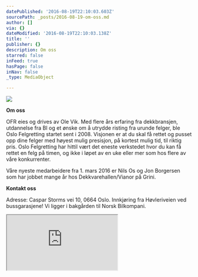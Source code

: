 ```yaml
---
datePublished: '2016-08-19T22:10:03.603Z'
sourcePath: _posts/2016-08-19-om-oss.md
author: []
via: {}
dateModified: '2016-08-19T22:10:03.138Z'
title: ''
publisher: {}
description: Om oss
starred: false
inFeed: true
hasPage: false
inNav: false
_type: MediaObject

---
```

![](https://the-grid-user-content.s3-us-west-2.amazonaws.com/ac3d7e08-f40a-43ef-a794-bc4ea7fb16c8.jpg)

**Om oss**

OFR eies og drives av Ole Vik. Med flere års erfaring fra dekkbransjen, utdannelse fra BI og et ønske om å utrydde risting fra urunde felger, ble Oslo Felgretting startet sent i 2008\. Visjonen er at du skal få rettet og pusset opp dine felger med høyest mulig presisjon, på kortest mulig tid, til riktig pris. Oslo Felgretting har hittil vært det eneste verkstedet hvor du kan få rettet en felg på timen, og ikke i løpet av en uke eller mer som hos flere av våre konkurrenter.

Våre nyeste medarbeidere fra 1\. mars 2016 er Nils Os og Jon Borgersen som har jobbet mange år hos Dekkvarehallen/Vianor på Grini.

**Kontakt oss**

Adresse: Caspar Storms vei 10, 0664 Oslo. Innkjøring fra Høvleriveien ved bussgarasjene! Vi ligger i bakgården til Norsk Bilkompani.

<iframe src="https://the-grid.github.io/ed-location/?latitude=59.920128&amp;longitude=10.826945&amp;zoom=16&amp;address=Caspar%20Storms%20vei%2010%2C%20Oslo%2C%200664%20Oslo%2C%20Norway" style=""></iframe>